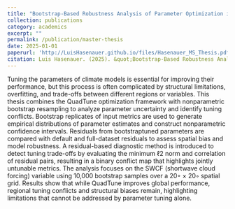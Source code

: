 ```yaml
---
title: "Bootstrap-Based Robustness Analysis of Parameter Optimization in Climate Models Using QuadTune"
collection: publications
category: academics
excerpt: ""
permalink: /publication/master-thesis
date: 2025-01-01
paperurl: 'http://LuisHasenauer.github.io/files/Hasenauer_MS_Thesis.pdf'
citation: Luis Hasenauer. (2025). &quot;Bootstrap-Based Robustness Analysis of Parameter Optimization in Climate Models Using QuadTune.&quot;'
---
```

Tuning the parameters of climate models is essential for improving their performance, but this process is often complicated by structural limitations, overfitting, and trade-offs between different regions or variables. This thesis combines the QuadTune optimization framework with nonparametric bootstrap resampling to analyze parameter uncertainty and identify tuning conflicts.
Bootstrap replicates of input metrics are used to generate empirical distributions of parameter estimates and construct nonparametric confidence intervals. Residuals from bootstraptuned parameters are compared with default and full-dataset residuals to assess spatial bias and model robustness.
A residual-based diagnostic method is introduced to detect tuning trade-offs by evaluating the minimum ℓ2 norm and correlation of residual pairs, resulting in a binary conflict map that highlights jointly untunable metrics.
The analysis focuses on the SWCF (shortwave cloud forcing) variable using 10,000 bootstrap samples over a 20◦ × 20◦ spatial grid. Results show that while QuadTune improves global performance, regional tuning conflicts and structural biases remain, highlighting limitations that cannot be addressed by parameter tuning alone.

